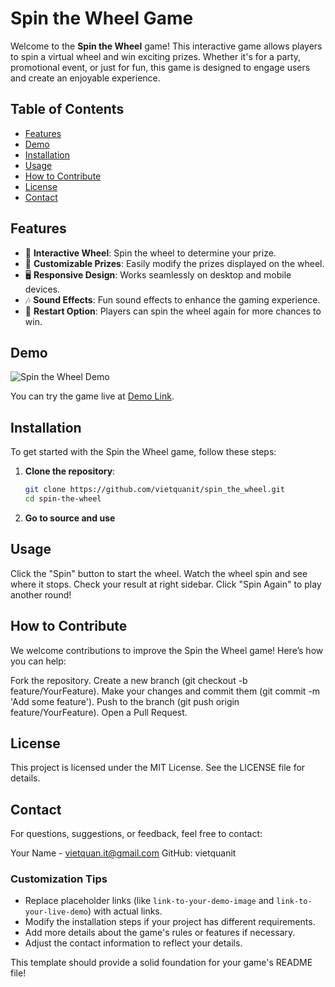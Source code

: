 ﻿# Spin the Wheel Game

Welcome to the **Spin the Wheel** game! This interactive game allows players to spin a virtual wheel and win exciting prizes. Whether it's for a party, promotional event, or just for fun, this game is designed to engage users and create an enjoyable experience.

## Table of Contents

- [Features](#features)
- [Demo](#demo)
- [Installation](#installation)
- [Usage](#usage)
- [How to Contribute](#how-to-contribute)
- [License](#license)
- [Contact](#contact)

## Features

- 🎡 **Interactive Wheel**: Spin the wheel to determine your prize.
- 🎁 **Customizable Prizes**: Easily modify the prizes displayed on the wheel.
- 🖥️ **Responsive Design**: Works seamlessly on desktop and mobile devices.
- 🎶 **Sound Effects**: Fun sound effects to enhance the gaming experience.
- 🔄 **Restart Option**: Players can spin the wheel again for more chances to win.

## Demo

![Spin the Wheel Demo](link-to-your-demo-image)

You can try the game live at [Demo Link](link-to-your-live-demo).

## Installation

To get started with the Spin the Wheel game, follow these steps:

1. **Clone the repository**:
   ```bash
   git clone https://github.com/vietquanit/spin_the_wheel.git
   cd spin-the-wheel
2. **Go to source and use**

## Usage
  Click the "Spin" button to start the wheel.
  Watch the wheel spin and see where it stops.
  Check your result at right sidebar.
  Click "Spin Again" to play another round!

## How to Contribute

  We welcome contributions to improve the Spin the Wheel game! Here’s how you can help:
  
  Fork the repository.
  Create a new branch (git checkout -b feature/YourFeature).
  Make your changes and commit them (git commit -m 'Add some feature').
  Push to the branch (git push origin feature/YourFeature).
  Open a Pull Request.

## License
  This project is licensed under the MIT License. See the LICENSE file for details.

## Contact
  For questions, suggestions, or feedback, feel free to contact:
  
  Your Name - vietquan.it@gmail.com
  GitHub: vietquanit

  
### Customization Tips
- Replace placeholder links (like `link-to-your-demo-image` and `link-to-your-live-demo`) with actual links.
- Modify the installation steps if your project has different requirements.
- Add more details about the game's rules or features if necessary.
- Adjust the contact information to reflect your details. 

This template should provide a solid foundation for your game's README file!

  
